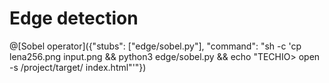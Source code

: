 # Edge detection

@[Sobel operator]({"stubs": ["edge/sobel.py"], "command": "sh -c 'cp lena256.png input.png && python3 edge/sobel.py && echo \"TECHIO> open -s /project/target/ index.html\"'"})
